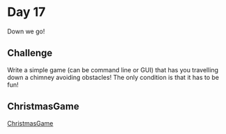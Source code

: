 # Day 17
Down we go!

## Challenge
Write a simple game (can be command line or GUI) that has you travelling down a chimney avoiding obstacles! The only condition is that it has to be fun!

## ChristmasGame
[ChristmasGame](https://github.com/gauravsingh5/ChristmasGame)
